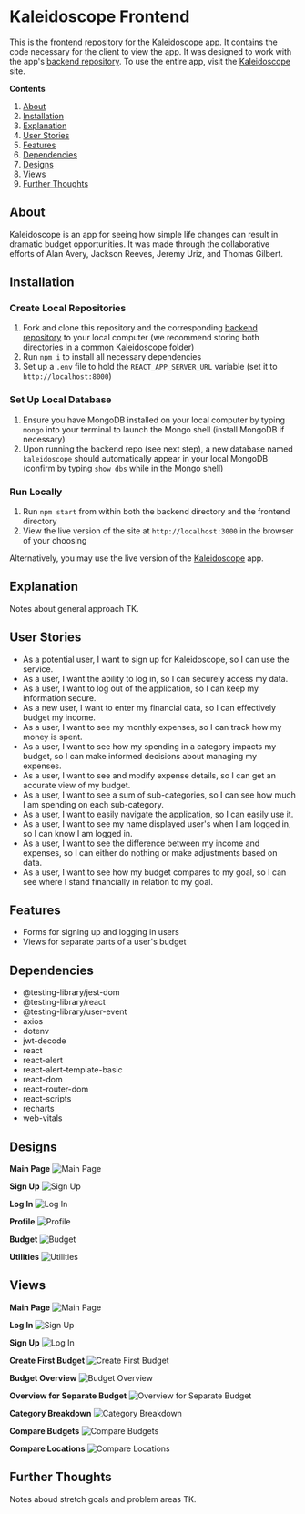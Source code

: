 # Kaleidoscope Frontend

This is the frontend repository for the Kaleidoscope app. It contains the code necessary for the client to view the app. It was designed to work with the app's [backend repository](https://github.com/jtreeves/budget-backend). To use the entire app, visit the [Kaleidoscope](https://kaleidoscope-budget.herokuapp.com) site.

**Contents**

1. [About](https://github.com/jtreeves/budget-frontend#about)
2. [Installation](https://github.com/jtreeves/budget-frontend#installation)
3. [Explanation](https://github.com/jtreeves/budget-frontend#explanation)
4. [User Stories](https://github.com/jtreeves/budget-frontend#user-stories)
5. [Features](https://github.com/jtreeves/budget-frontend#features)
6. [Dependencies](https://github.com/jtreeves/budget-frontend#dependencies)
7. [Designs](https://github.com/jtreeves/budget-frontend#designs)
8. [Views](https://github.com/jtreeves/budget-frontend#views)
9. [Further Thoughts](https://github.com/jtreeves/budget-frontend#further-thoughts)

## About

Kaleidoscope is an app for seeing how simple life changes can result in dramatic budget opportunities. It was made through the collaborative efforts of Alan Avery, Jackson Reeves, Jeremy Uriz, and Thomas Gilbert.

## Installation

### Create Local Repositories

1. Fork and clone this repository and the corresponding [backend repository](https://github.com/jtreeves/budget-backend) to your local computer (we recommend storing both directories in a common Kaleidoscope folder)
2. Run `npm i` to install all necessary dependencies
3. Set up a `.env` file to hold the `REACT_APP_SERVER_URL` variable (set it to `http://localhost:8000`)

### Set Up Local Database

1. Ensure you have MongoDB installed on your local computer by typing `mongo` into your terminal to launch the Mongo shell (install MongoDB if necessary)
2. Upon running the backend repo (see next step), a new database named `kaleidoscope` should automatically appear in your local MongoDB (confirm by typing `show dbs` while in the Mongo shell)

### Run Locally

1. Run `npm start` from within both the backend directory and the frontend directory
2. View the live version of the site at `http://localhost:3000` in the browser of your choosing

Alternatively, you may use the live version of the [Kaleidoscope](https://kaleidoscope-budget.herokuapp.com) app.

## Explanation

Notes about general approach TK.

## User Stories

- As a potential user, I want to sign up for Kaleidoscope, so I can use the service.
- As a user, I want the ability to log in, so I can securely access my data.
- As a user, I want to log out of the application, so I can keep my information secure.
- As a new user, I want to enter my financial data, so I can effectively budget my income.
- As a user, I want to see my monthly expenses, so I can track how my money is spent.
- As a user, I want to see how my spending in a category impacts my budget, so I can make informed decisions about managing my expenses.
- As a user, I want to see and modify expense details, so I can get an accurate view of my budget.
- As a user, I want to see a sum of sub-categories, so I can see how much I am spending on each sub-category.
- As a user, I want to easily navigate the application, so I can easily use it.
- As a user, I want to see my name displayed user's when I am logged in, so I can know I am logged in.
- As a user, I want to see the difference between my income and expenses, so I can either do nothing or make adjustments based on data.
- As a user, I want to see how my budget compares to my goal, so I can see where I stand financially in relation to my goal.

## Features

- Forms for signing up and logging in users
- Views for separate parts of a user's budget

## Dependencies

- @testing-library/jest-dom
- @testing-library/react
- @testing-library/user-event
- axios
- dotenv
- jwt-decode
- react
- react-alert
- react-alert-template-basic
- react-dom
- react-router-dom
- react-scripts
- recharts
- web-vitals

## Designs

**Main Page**
![Main Page](/images/design1.jpg)

**Sign Up**
![Sign Up](/images/design2.jpg)

**Log In**
![Log In](/images/design3.jpg)

**Profile**
![Profile](/images/design4.jpg)

**Budget**
![Budget](/images/design5.jpg)

**Utilities**
![Utilities](/images/design6.jpg)

## Views

**Main Page**
![Main Page](/images/app1.png)

**Log In**
![Sign Up](/images/app2.png)

**Sign Up**
![Log In](/images/app3.png)

**Create First Budget**
![Create First Budget](/images/app4.png)

**Budget Overview**
![Budget Overview](/images/app5.png)

**Overview for Separate Budget**
![Overview for Separate Budget](/images/app6.png)

**Category Breakdown**
![Category Breakdown](/images/app7.png)

**Compare Budgets**
![Compare Budgets](/images/app8.png)

**Compare Locations**
![Compare Locations](/images/app9.png)

## Further Thoughts

Notes aboud stretch goals and problem areas TK.